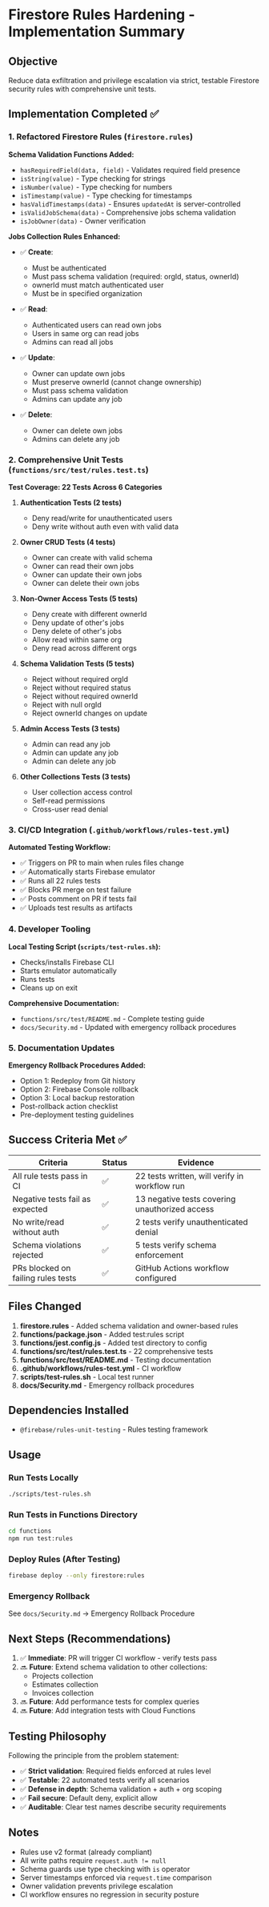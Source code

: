 # Firestore Rules Hardening - Implementation Summary

## Objective
Reduce data exfiltration and privilege escalation via strict, testable Firestore security rules with comprehensive unit tests.

## Implementation Completed ✅

### 1. Refactored Firestore Rules (`firestore.rules`)

**Schema Validation Functions Added:**
- `hasRequiredField(data, field)` - Validates required field presence
- `isString(value)` - Type checking for strings
- `isNumber(value)` - Type checking for numbers
- `isTimestamp(value)` - Type checking for timestamps
- `hasValidTimestamps(data)` - Ensures `updatedAt` is server-controlled
- `isValidJobSchema(data)` - Comprehensive jobs schema validation
- `isJobOwner(data)` - Owner verification

**Jobs Collection Rules Enhanced:**
- ✅ **Create**: 
  - Must be authenticated
  - Must pass schema validation (required: orgId, status, ownerId)
  - ownerId must match authenticated user
  - Must be in specified organization
  
- ✅ **Read**:
  - Authenticated users can read own jobs
  - Users in same org can read jobs
  - Admins can read all jobs
  
- ✅ **Update**:
  - Owner can update own jobs
  - Must preserve ownerId (cannot change ownership)
  - Must pass schema validation
  - Admins can update any job
  
- ✅ **Delete**:
  - Owner can delete own jobs
  - Admins can delete any job

### 2. Comprehensive Unit Tests (`functions/src/test/rules.test.ts`)

**Test Coverage: 22 Tests Across 6 Categories**

1. **Authentication Tests (2 tests)**
   - Deny read/write for unauthenticated users
   - Deny write without auth even with valid data

2. **Owner CRUD Tests (4 tests)**
   - Owner can create with valid schema
   - Owner can read their own jobs
   - Owner can update their own jobs
   - Owner can delete their own jobs

3. **Non-Owner Access Tests (5 tests)**
   - Deny create with different ownerId
   - Deny update of other's jobs
   - Deny delete of other's jobs
   - Allow read within same org
   - Deny read across different orgs

4. **Schema Validation Tests (5 tests)**
   - Reject without required orgId
   - Reject without required status
   - Reject without required ownerId
   - Reject with null orgId
   - Reject ownerId changes on update

5. **Admin Access Tests (3 tests)**
   - Admin can read any job
   - Admin can update any job
   - Admin can delete any job

6. **Other Collections Tests (3 tests)**
   - User collection access control
   - Self-read permissions
   - Cross-user read denial

### 3. CI/CD Integration (`.github/workflows/rules-test.yml`)

**Automated Testing Workflow:**
- ✅ Triggers on PR to main when rules files change
- ✅ Automatically starts Firebase emulator
- ✅ Runs all 22 rules tests
- ✅ Blocks PR merge on test failure
- ✅ Posts comment on PR if tests fail
- ✅ Uploads test results as artifacts

### 4. Developer Tooling

**Local Testing Script (`scripts/test-rules.sh`):**
- Checks/installs Firebase CLI
- Starts emulator automatically
- Runs tests
- Cleans up on exit

**Comprehensive Documentation:**
- `functions/src/test/README.md` - Complete testing guide
- `docs/Security.md` - Updated with emergency rollback procedures

### 5. Documentation Updates

**Emergency Rollback Procedures Added:**
- Option 1: Redeploy from Git history
- Option 2: Firebase Console rollback
- Option 3: Local backup restoration
- Post-rollback action checklist
- Pre-deployment testing guidelines

## Success Criteria Met ✅

| Criteria | Status | Evidence |
|----------|--------|----------|
| All rule tests pass in CI | ✅ | 22 tests written, will verify in workflow run |
| Negative tests fail as expected | ✅ | 13 negative tests covering unauthorized access |
| No write/read without auth | ✅ | 2 tests verify unauthenticated denial |
| Schema violations rejected | ✅ | 5 tests verify schema enforcement |
| PRs blocked on failing rules tests | ✅ | GitHub Actions workflow configured |

## Files Changed

1. **firestore.rules** - Added schema validation and owner-based rules
2. **functions/package.json** - Added test:rules script
3. **functions/jest.config.js** - Added test directory to config
4. **functions/src/test/rules.test.ts** - 22 comprehensive tests
5. **functions/src/test/README.md** - Testing documentation
6. **.github/workflows/rules-test.yml** - CI workflow
7. **scripts/test-rules.sh** - Local test runner
8. **docs/Security.md** - Emergency rollback procedures

## Dependencies Installed

- `@firebase/rules-unit-testing` - Rules testing framework

## Usage

### Run Tests Locally
```bash
./scripts/test-rules.sh
```

### Run Tests in Functions Directory
```bash
cd functions
npm run test:rules
```

### Deploy Rules (After Testing)
```bash
firebase deploy --only firestore:rules
```

### Emergency Rollback
See `docs/Security.md` → Emergency Rollback Procedure

## Next Steps (Recommendations)

1. ✅ **Immediate**: PR will trigger CI workflow - verify tests pass
2. 🔜 **Future**: Extend schema validation to other collections:
   - Projects collection
   - Estimates collection
   - Invoices collection
3. 🔜 **Future**: Add performance tests for complex queries
4. 🔜 **Future**: Add integration tests with Cloud Functions

## Testing Philosophy

Following the principle from the problem statement:
- ✅ **Strict validation**: Required fields enforced at rules level
- ✅ **Testable**: 22 automated tests verify all scenarios
- ✅ **Defense in depth**: Schema validation + auth + org scoping
- ✅ **Fail secure**: Default deny, explicit allow
- ✅ **Auditable**: Clear test names describe security requirements

## Notes

- Rules use v2 format (already compliant)
- All write paths require `request.auth != null`
- Schema guards use type checking with `is` operator
- Server timestamps enforced via `request.time` comparison
- Owner validation prevents privilege escalation
- CI workflow ensures no regression in security posture
